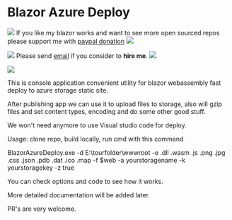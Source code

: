 # Blazor Azure Deploy

![](https://placehold.it/15/4747d1/000000?text=+) 
If you like my blazor works and want to see more open sourced repos please support me with [paypal donation](https://www.paypal.me/VakhtangiAbashidze/10)
![](https://placehold.it/15/4747d1/000000?text=+) 

![](https://placehold.it/15/00e600/000000?text=+) 
Please send [email](mailto:VakhtangiAbashidze@gmail.com) if you consider to **hire me**.
![](https://placehold.it/15/00e600/000000?text=+)     


![](https://placehold.it/15/ffffff/000000?text=+)  

This is console application convenient utility for blazor webassembly fast deploy to azure storage static site.

After publishing app we can use it to upload files to storage, also will gzip files and set content types, encoding and do some other good stuff.

We won't need anymore to use Visual studio code for deploy.

Usage: clone repo, build locally, run cmd with this command

BlazorAzureDeploy.exe -d E:\tourfolder\wwwroot -e .dll .wasm .js .png .jpg .css .json .pdb .dat .ico .map  -f $web -a yourstoragename -k yourstoragekey -z true

You can check options and code to see how it works.

More detailed documentation will be added later.


PR's are very welcome.
